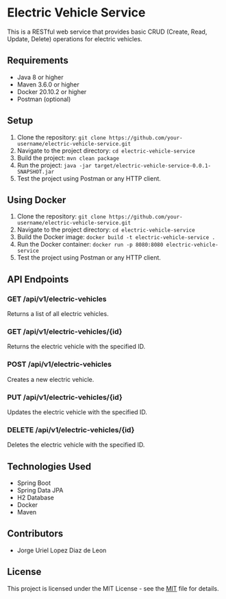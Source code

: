 # Electric Vehicle Service

This is a RESTful web service that provides basic CRUD (Create, Read, Update, Delete) operations for electric vehicles.

## Requirements

* Java 8 or higher
* Maven 3.6.0 or higher
* Docker 20.10.2 or higher
* Postman (optional)

## Setup

1. Clone the repository: `git clone https://github.com/your-username/electric-vehicle-service.git`
2. Navigate to the project directory: `cd electric-vehicle-service`
3. Build the project: `mvn clean package`
4. Run the project: `java -jar target/electric-vehicle-service-0.0.1-SNAPSHOT.jar`
5. Test the project using Postman or any HTTP client.

## Using Docker

1. Clone the repository: `git clone https://github.com/your-username/electric-vehicle-service.git`
2. Navigate to the project directory: `cd electric-vehicle-service`
3. Build the Docker image: `docker build -t electric-vehicle-service .`
4. Run the Docker container: `docker run -p 8080:8080 electric-vehicle-service`
5. Test the project using Postman or any HTTP client.

## API Endpoints

### GET /api/v1/electric-vehicles

Returns a list of all electric vehicles.

### GET /api/v1/electric-vehicles/{id}

Returns the electric vehicle with the specified ID.

### POST /api/v1/electric-vehicles

Creates a new electric vehicle.

### PUT /api/v1/electric-vehicles/{id}

Updates the electric vehicle with the specified ID.

### DELETE /api/v1/electric-vehicles/{id}

Deletes the electric vehicle with the specified ID.

## Technologies Used

* Spring Boot
* Spring Data JPA
* H2 Database
* Docker
* Maven

## Contributors

* Jorge Uriel Lopez Diaz de Leon

## License

This project is licensed under the MIT License - see the [MIT](LICENSE) file for details.
